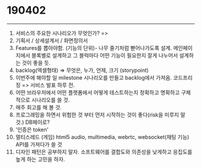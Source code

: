 # 190402

---

1. 서비스의 주요한 시나리오가 무엇인가? =>
2. 기획서 / 상세설계서 / 화면정의서
3. Features를 뽑아야함. (기능의 단위)- 나무 줄기처럼 뻗어나가도록 설계. 메인페이지에서 블록별로 설계하고 그 블럭마다 어떤 기능이 필요한지 잘게 나누어서 설계하는 것이 좋을 듯.
4. backlog(엑셀형태) => 무엇은, 누가, 언제,  크기 (storypoint) 
5. 이번주에 해야할 일 milestone 시나리오를 만들고 backlog에서 가져옴. 코드프리징 => 서비스 발표 하루 전.
6. 어떤 브라우저에서 어떤 플랫폼에서 어떻게 테스트하는지 정확하고 명확하고 구체적으로 시나리오를 쓸 것.
7. 매주 회고를 해 볼 것.
8. 프로그래밍을 하면서 위험한 것 부터 먼저 시작하는 것이 좋다(risk을 미루지 말 것.) DB페이로?
9. '인증은 token'
10. 멀티스레드 (게임) html5 audio, multimedia, webrtc, websocket(채팅 기능) API를 가져다가 쓸 것
11. 디자인 패턴은 공부하지 말자. 소프트웨어를 결합도와 의존성을 낮게하고 응집도를 높게 하는 고민을 하자.
